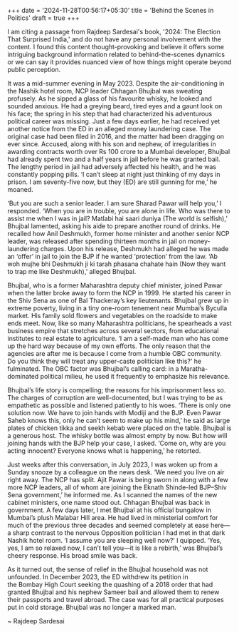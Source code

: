 +++
date = '2024-11-28T00:56:17+05:30'
title = 'Behind the Scenes in Politics'
draft = true
+++

I am citing a passage from Rajdeep Sardesai's book, '2024: The Election That Surprised India,' and do not have any personal involvement with the content. I found this content thought-provoking and believe it offers some intriguing background information related to behind-the-scenes dynamics or we can say it provides nuanced view of how things might operate beyond public perception.

It was a mid-summer evening in May 2023. Despite the air-conditioning in the Nashik hotel room, NCP leader Chhagan Bhujbal was sweating profusely. As he sipped a glass of his favourite whisky, he looked and sounded anxious. He had a greying beard, tired eyes and a gaunt look on his face; the spring in his step that had characterized his adventurous political career was missing. Just a few days earlier, he had received yet another notice from the ED in an alleged money laundering case. The original case had been filed in 2016, and the matter had been dragging on ever since. Accused, along with his son and nephew, of irregularities in awarding contracts worth over Rs 100 crore to a Mumbai developer, Bhujbal had already spent two and a half years in jail before he was granted bail. The lengthy period in jail had adversely affected his health, and he was constantly popping pills. ‘I can’t sleep at night just thinking of my days in prison. I am seventy-five now, but they (ED) are still gunning for me,’ he moaned.

‘But you are such a senior leader. I am sure Sharad Pawar will help you,’ I responded. ‘When you are in trouble, you are alone in life. Who was there to assist me when I was in jail? Matlabi hai saari duniya (The world is selfish),’ Bhujbal lamented, asking his aide to prepare another round of drinks. He recalled how Anil Deshmukh, former home minister and another senior NCP leader, was released after spending thirteen months in jail on money-laundering charges. Upon his release, Deshmukh had alleged he was made an ‘offer’ in jail to join the BJP if he wanted ‘protection’ from the law. ‘Ab woh mujhe bhi Deshmukh ji ki tarah phasana chahate hain (Now they want to trap me like Deshmukh),’ alleged Bhujbal.

Bhujbal, who is a former Maharashtra deputy chief minister, joined Pawar when the latter broke away to form the NCP in 1999. He started his career in the Shiv Sena as one of Bal Thackeray’s key lieutenants. Bhujbal grew up in extreme poverty, living in a tiny one-room tenement near Mumbai’s Byculla market. His family sold flowers and vegetables on the roadside to make ends meet. Now, like so many Maharashtra politicians, he spearheads a vast business empire that stretches across several sectors, from educational institutes to real estate to agriculture. ‘I am a self-made man who has come up the hard way because of my own efforts. The only reason that the agencies are after me is because I come from a humble OBC community. Do you think they will treat any upper-caste politician like this?’ he fulminated. The OBC factor was Bhujbal’s calling card: in a Maratha-dominated political milieu, he used it frequently to emphasize his relevance.

Bhujbal’s life story is compelling; the reasons for his imprisonment less so. The charges of corruption are well-documented, but I was trying to be as empathetic as possible and listened patiently to his woes. ‘There is only one solution now. We have to join hands with Modiji and the BJP. Even Pawar Saheb knows this, only he can’t seem to make up his mind,’ he said as large plates of chicken tikka and seekh kebab were placed on the table. Bhujbal is a generous host. The whisky bottle was almost empty by now. But how will joining hands with the BJP help your case, I asked. ‘Come on, why are you acting innocent? Everyone knows what is happening,’ he retorted.

Just weeks after this conversation, in July 2023, I was woken up from a Sunday snooze by a colleague on the news desk. ‘We need you live on air right away. The NCP has split. Ajit Pawar is being sworn in along with a few more NCP leaders, all of whom are joining the Eknath Shinde-led BJP–Shiv Sena government,’ he informed me. As I scanned the names of the new cabinet ministers, one name stood out. Chhagan Bhujbal was back in government. A few days later, I met Bhujbal at his official bungalow in Mumbai’s plush Malabar Hill area. He had lived in ministerial comfort for much of the previous three decades and seemed completely at ease here—a sharp contrast to the nervous Opposition politician I had met in that dark Nashik hotel room. ‘I assume you are sleeping well now?’ I quipped. ‘Yes, yes, I am so relaxed now, I can’t tell you—it is like a rebirth,’ was Bhujbal’s cheery response. His broad smile was back.

As it turned out, the sense of relief in the Bhujbal household was not unfounded. In December 2023, the ED withdrew its petition in  
the Bombay High Court seeking the quashing of a 2018 order that had granted Bhujbal and his nephew Sameer bail and allowed them to renew their passports and travel abroad. The case was for all practical purposes put in cold storage. Bhujbal was no longer a marked man.

~ Rajdeep Sardesai